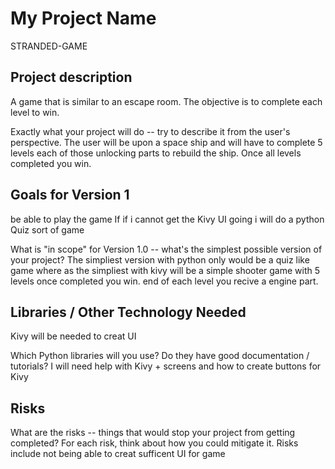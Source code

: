 # My Project Name
STRANDED-GAME

## Project description
A game that is similar to an escape room. The objective is to complete each level to win. 

Exactly what your project will do -- try to describe it from the user's perspective.
The user will be upon a space ship and will have to complete 5 levels each of those unlocking parts to rebuild the ship. Once all levels completed you win. 

## Goals for Version 1
be able to play the game If if i cannot get the Kivy UI going i will do a python Quiz sort of game

What is "in scope" for Version 1.0 -- what's the simplest possible version of your project?
The simpliest version with python only would be a quiz like game where as the simpliest with kivy will be a simple shooter game with 5 levels once completed you win. end of each level you recive a engine part.

## Libraries / Other Technology Needed

Kivy will be needed to creat UI 

Which Python libraries will you use? Do they have good documentation / tutorials?
 I will need help with Kivy + screens and how to create buttons for Kivy 

## Risks


What are the risks -- things that would stop your project from getting completed? For each risk, think about how you could mitigate it.
Risks include not being able to creat sufficent UI for game
